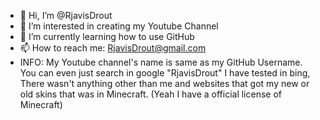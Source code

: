 - 👋 Hi, I’m @RjavisDrout
- 👀 I’m interested in creating my Youtube Channel
- 🌱 I’m currently learning how to use GitHub
- 📫 How to reach me: RjavisDrout@gmail.com
- INFO: My Youtube channel's name is same as my GitHub Username. You can even just search in google "RjavisDrout" I have tested in bing, There wasn't anything other than me and websites that got my new or old skins that was in Minecraft. (Yeah I have a official license of Minecraft)
